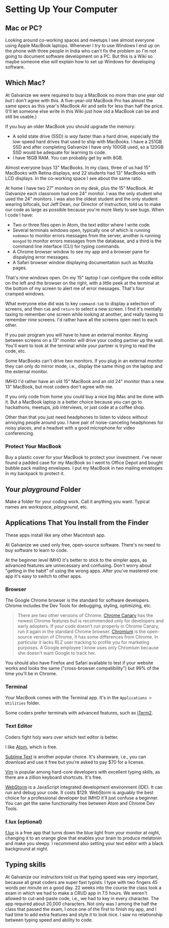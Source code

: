 # Setting Up Your Computer

## Mac or PC?

Looking around co-working spaces and meetups I see almost everyone using Apple MacBook laptops. Whenever I try to use Windows I end up on the phone with three people in India who can't fix the problem so I'm not going to document software development on a PC. But this is a Wiki so maybe someone else will explain how to set up Windows for developing software.

## Which Mac?

At Galvanize we were required to buy a MacBook no more than one year old but I don't agree with this. A five-year-old MacBook Pro has almost the same specs as this year's MacBook Air and sells for less than half the price. (I'll let someone else write in this Wiki just how old a MacBook can be and still be usable.)

If you buy an older MacBook you should upgrade the memory:

* A solid state drive (SSD) is _way_ faster than a hard drive, especially the low-speed hard drives that used to ship with MacBooks. I have a 251GB SSD and after completing Galvanize I have only 100GB used, so a 120GB SSD would be adequate for learning to code.
* I have 16GB RAM. You can probably get by with 8GB.

Almost everyone buys 13" MacBooks. In my class, three of us had 15" MacBooks with Retina displays, and 22 students had 13" MacBooks with LCD displays. In the co-working space I see about the same ratio.

At home I have two 27" monitors on my desk, plus the 15" MacBook. At Galvanize each classroom had one 24" monitor. I was the only student who used the 24" monitors. I was also the oldest student and the only student wearing bifocals, but Jeff Dean, our Director of Instruction, told us to make our code as large as possible because you're more likely to see bugs. When I code I have:

* Two or three files open in Atom, the text editor where I write code.
* Several terminals windows open, typically one of which is running ```nodemon``` to monitor errors messages from the server, another is running ```mongod``` to monitor errors messages from the database, and a third is the command line interface (CLI) for typing commands.
* A Chrome browser window to see my app and a browser pane for dispalying error messages.
* A Safari browser window displaying documentation such as Mozilla pages.

That's nine windows open. On my 15" laptop I can configure the code editor on the left and the browser on the right, with a little peek at the terminal at the bottom of my screen to alert me of error messages. That's four cramped windows.

What everyone else did was to key ```command-tab``` to display a selection of screens, and then ```tab``` and ```return``` to select a new screen. I find it's mentally taxing to remember one screen while looking at another, and really taxing to remember nine screens. I'd rather have all the screens open next to each other.

If you pair program you will have to have an external monitor. Keying between screens on a 13" monitor will drive your coding partner up the wall. You'll want to look at the terminal while your partner is trying to read the code, etc.

Some MacBooks can't drive two monitors. If you plug in an external monitor they can only do mirror mode, i.e., display the same thing on the laptop and the external monitor.

IMHO I'd rather have an old 15" MacBook and an old 24" monitor than a new 13" MacBook, but most coders don't agree with me.

If you only code from home you could buy a nice big iMac and be done with it. But a MacBook laptop is a better choice because you can go to hackathons, meetups, job interviews, or just code at a coffee shop.

Other than that you just need headphones to listen to videos without annoying people around you. I have pair of noise-canceling headphones for noisy places, and a headset with a good microphone for video conferencing.

### Protect Your MacBook

Buy a plastic cover for your MacBook to protect your investment. I've never found a padded case for my MacBook so I went to Office Depot and bought bubble pack mailing envelopes. I put my MacBook in two mailing envelopes in my backpack to protect it.

## Your _playground_ Folder

Make a folder for your coding work. Call it anything you want. Typical names are _workspace_, _playground_, etc.

## Applications That You Install from the Finder

These apps install like any other Macintosh app.

At Galvanize we used only free, open-source software. There's no need to buy software to learn to code.

At the beginner level IMHO it's better to stick to the simpler apps, as advanced features are unnecessary and confusing. Don't worry about "getting in the habit" of using the wrong apps. After you've mastered one app it's easy to switch to other apps.

### Browser

The Google Chrome browser is the standard for software developers. Chrome includes the Dev Tools for debugging, styling, optimizing, etc.

> There are two other versions of Chrome. [Chrome Canary](https://www.google.com/chrome/browser/canary.html) has the newest Chrome features but is recommended only for developers and early adopters. If your code doesn't run properly in Chrome Canary, run it again in the standard Chrome browser. [Chromium](https://www.chromium.org/Home) is the open-source version of Chrome, It has some differences from Chrome. In particular it lacks RLZ user tracking to profile you for marketing purposes. A Google employee I know uses only Chromium because she doesn't want Google to track her.

You should also have Firefox and Safari available to test if your website works and looks the same ("cross-browser compatibility") but 99% of the time you'll be in Chrome.

### Terminal

Your MacBook comes with the Terminal app. It's in the ```Applications > Utilities``` folder.

Some coders prefer terminals with advanced features, such as [iTerm2](https://www.iterm2.com/).

### Text Editor

Coders fight holy wars over which text editor is better.

I like [Atom](https://atom.io/), which is free.

[Sublime Text](https://www.sublimetext.com/) is another popular choice. It's shareware, i.e., you can download and use it free but you're asked to pay $70 for a license.

[Vim](http://www.vim.org/) is popular among hard-core developers with excellent typing skills, as there are a zillion keyboard shortcuts. It's free.

[WebStorm](https://www.jetbrains.com/webstorm/) is a JavaScript integrated development environment (IDE). It can run and debug your code. It costs $129. WebStorm is arguably the best choice for a professional developer but IMHO it'll just confuse a beginner. You can get the same functionality free between Atom and Chrome Dev Tools.

### f.lux (optional)

[f.lux](https://justgetflux.com/) is a free app that turns down the blue light from your monitor at night, changing it to an orange glow that enables your brain to produce melatonin and make you sleepy. I recommend also setting your text editor with a black background at night.

## Typing skills

At Galvanize our instructors told us that typing speed was very important, because all great coders are super fast typists. I type with two fingers 45 words per minute on a good day. 22 weeks into the course the class took a exam in which we had to make a CRUD app in 7.5 hours. We weren't allowed to cut-and-paste code, i.e., we had to key in every character. The app required about 20,000 characters. Not only was I among the half the class that passed the exam, I once one of the first to finish my app, and I had time to add extra features and style it to look nice. I saw no relationship between typing speed and ability to code.
